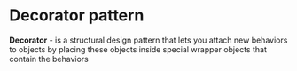 # Decorator pattern

**Decorator** - is a structural design pattern that lets you attach new behaviors to objects by
placing these objects inside special wrapper objects that contain the behaviors